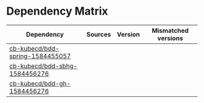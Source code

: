 # Dependency Matrix

Dependency | Sources | Version | Mismatched versions
---------- | ------- | ------- | -------------------
[cb-kubecd/bdd-spring-1584455057](https://github.com/cb-kubecd/bdd-spring-1584455057.git) |  | []() | 
[cb-kubecd/bdd-sbhg-1584456276](https://github.com/cb-kubecd/bdd-sbhg-1584456276.git) |  | []() | 
[cb-kubecd/bdd-gh-1584456276](https://github.com/cb-kubecd/bdd-gh-1584456276.git) |  | []() | 
